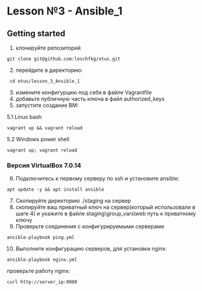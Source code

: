 # Lesson №3 - Ansible_1

## Getting started

1. клонируйте репозиторий 
~~~
git clone git@github.com:leschfkg/otus.git
~~~
2. перейдите в директорию:
~~~
 cd otus/lesson_3_Ansible_1
~~~
3. измените конфигурцию под себя в файле Vagrantfile
4. добавьте публичную часть ключа в файл authorized_keys
5. запустите создание ВМ:

5.1 Linux bash
~~~
vagrant up && vagrant reload
~~~
5.2 Windows power shell
~~~
vagrant up; vagrant reload
~~~

### Версия VirtualBox 7.0.14



6. Подключитесь к первому серверу по ssh и установите ansible:
~~~
apt update -y && apt install ansible
~~~
7. Скопируйте директорию ./staging на сервер
8. скопируйте ваш приватный ключ на сервер(который использовали в шаге 4) и укажите в файле staging\group_vars\web путь к приватному ключу
9. Проверьте соединения с конфигурируемыми серверами 
~~~
ansible-playbook ping.yml
~~~
10. Выполните конфигурацию серверов, для установки nginx: 
~~~
ansible-playbook nginx.yml
~~~
проверьте работу nginx:
~~~
curl http://server_ip:8080
~~~